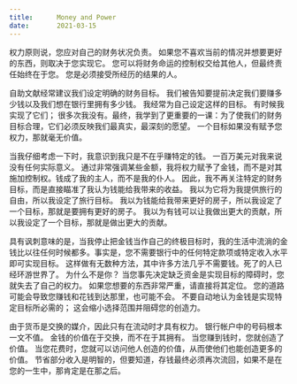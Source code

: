 ```yaml
---
title:      Money and Power
date:       2021-03-15
---
```


权力原则说，您应对自己的财务状况负责。 如果您不喜欢当前的情况并想要更好的东西，则取决于您实现它。 您可以将财务命运的控制权交给其他人，但最终责任始终在于您。 您是必须接受所经历的结果的人。

自助文献经常建议我们设定明确的财务目标。 我们被告知要提前决定我们要赚多少钱以及我们想在银行里拥有多少钱。 我经常为自己设定这样的目标。 有时候我实现了它们； 很多次我没有。最终，我学到了更重要的一课：为了使我们的财务目标合理，它们必须反映我们最真实，最深刻的愿望。 一个目标如果没有赋予您权力，那就毫无价值。

当我仔细考虑一下时，我意识到我只是不在乎赚特定的钱。 一百万美元对我来说没有任何实际意义。 通过非常强调某些金额，我将权力赋予了金钱，而不是对其施加控制权。钱成了我的主人，而不是我的仆人。 因此，我不再关注特定的财务目标，而是直接瞄准了我认为钱能给我带来的收益。 我以为它将为我提供旅行的自由，所以我设定了旅行目标。 我以为钱能给我带来更好的房子，所以我设定了一个目标，那就是要拥有更好的房子。 我以为有钱可以让我做出更大的贡献，所以我设定了一个目标，那就是做出更大的贡献。

具有讽刺意味的是，当我停止把金钱当作自己的终极目标时，我的生活中流淌的金钱比以往任何时候都多。事实是，您不需要银行中的任何特定款项或特定收入水平即可实现目标。 这样做有无数种方法，其中许多方法几乎不需要钱。死了的人已经环游世界了。 为什么不是你？ 当您事先决定缺乏资金是实现目标的障碍时，您就失去了自己的权力。 如果您想要的东西非常严重，请直接将其定位。 您的道路可能会导致您赚钱和花钱到达那里，也可能不会。 不要自动地认为金钱是实现特定目标所必需的； 这会缩小选择范围并阻碍您的创造力。

由于货币是交换的媒介，因此只有在流动时才具有权力。 银行帐户中的号码根本一文不值。 金钱的价值在于交换，而不在于其拥有。 当您赚到钱时，您就创造了价值。 当您花费时，您就可以访问他人创造的价值，从而使他们也能创造更多的价值。 节省部分收入是明智的，但要知道，存钱最终必须再次流回，如果不是在您的一生中，那肯定是在那之后。


